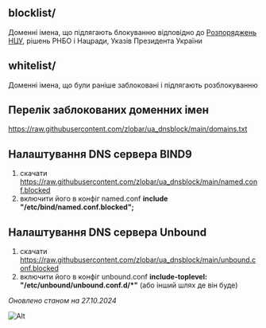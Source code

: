 
blocklist/
------
Доменні імена, що підлягають блокуванню відповідно до [Розпоряджень НЦУ](https://cip.gov.ua/ua/filter?tagId=60751), рішень РНБО і Нацради, Указів Президента України

whitelist/
------
Доменні імена, що були раніше заблоковані і підлягають розблокуванню

Перелік заблокованих доменних імен
------

https://raw.githubusercontent.com/zlobar/ua_dnsblock/main/domains.txt

Налаштування DNS сервера BIND9
------

1) скачати https://raw.githubusercontent.com/zlobar/ua_dnsblock/main/named.conf.blocked
2) включити його в конфіг named.conf **include "/etc/bind/named.conf.blocked";**

Налаштування DNS сервера Unbound
------

1) скачати https://raw.githubusercontent.com/zlobar/ua_dnsblock/main/unbound.conf.blocked
2) включити його в конфіг unbound.conf **include-toplevel: "/etc/unbound/unbound.conf.d/*"** (або інший шлях де він буде)


_Оновлено станом на 27.10.2024_

![Alt](https://repobeats.axiom.co/api/embed/40d42a3345bcb93e15df7a0432dc82c381f9e5f3.svg "Repobeats analytics image")
